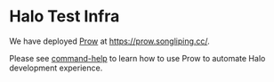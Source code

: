 # Halo Test Infra

We have deployed [Prow](https://prow.songliping.cc/) at <https://prow.songliping.cc/>.

Please see [command-help](https://prow.songliping.cc/command-help) to learn how to use Prow to automate Halo development experience.

